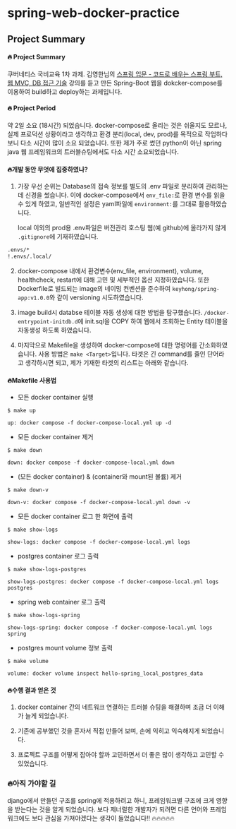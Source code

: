 spring-web-docker-practice
===========================

## Project Summary

#### 🔥 Project Summary

쿠버네티스 국비교육 1차 과제. 김영한님의 [스프링 입문 - 코드로 배우는 스프링 부트, 웹 MVC, DB 접근 기술](https://www.inflearn.com/course/%EC%8A%A4%ED%94%84%EB%A7%81-%EC%9E%85%EB%AC%B8-%EC%8A%A4%ED%94%84%EB%A7%81%EB%B6%80%ED%8A%B8) 강의를 듣고 만든 Spring-Boot 웹을 dokcker-compose를 이용하여 build하고 deploy하는 과제입니다.

#### 🔥 Project Period

약 2일 소요 (18시간) 되었습니다. docker-compose로 올리는 것은 쉬울지도 모르나, 실제 프로덕션 상황이라고 생각하고 환경 분리(local, dev, prod)를 목적으로 작업하다 보니 다소 시간이 많이 소요 되었습니다. 또한 제가 주로 썼던 python이 아닌 spring java 웹 프레임워크의 트러블슈팅에서도 다소 시간 소요되었습니다.

#### 🔥개발 동안 무엇에 집중하였나?

1. 가장 우선 순위는 Database의 접속 정보를 별도의 .env 파일로 분리하여 관리하는 데 신경을 썼습니다. 이에 docker-compose에서 `env_file:`로 환경 변수를 읽을 수 있게 하였고, 일반적인 설정은 yaml파일에 `environment:`를 그대로 활용하였습니다.
  
   local 이외의 prod용 .env파일은 버전관리 호스팅 웹(예 github)에 올라가지 않게 `.gitignore`에 기재하였습니다. 
```bash 
.envs/*
!.envs/.local/
```

2. docker-compose 내에서 환경변수(env_file, environment), volume, healthcheck, restart에 대해 고민 및 세부적인 옵션 지정하였습니다. 또한 Dockerfile로 빌드되는 image의 네이밍 컨벤션을 준수하여 `keyhong/spring-app:v1.0.0`와 같이 versioning 시도하였습니다.

3. image build시 databse 테이블 자동 생성에 대한 방법을 탐구했습니다. `/docker-entrypoint-initdb.d`에 init.sql을 COPY 하여 웹에서 조회하는 Entity 테이블을 자동생성 하도록 하였습니다.

4. 마지막으로 Makefile을 생성하여 docker-compose에 대한 명령어를 간소화하였습니다. 사용 방법은 `make <Target>`입니다. 타겟은 긴 command를 줄인 단어라고 생각하시면 되고, 제가 기재한 타겟의 리스트는 아래와 같습니다. 


#### 🔥Makefile 사용법

- 모든 docker container 실행

```make
$ make up 

up: docker compose -f docker-compose-local.yml up -d
```

- 모든 docker container 제거

```make
$ make down 

down: docker compose -f docker-compose-local.yml down
```

- (모든 docker container) & (container와 mount된 볼륨) 제거

```make
$ make down-v 

down-v: docker compose -f docker-compose-local.yml down -v	
```

- 모든 docker container 로그 한 화면에 출력
  
```make
$ make show-logs 

show-logs: docker compose -f docker-compose-local.yml logs
```

- postgres container 로그 출력
  
```make
$ make show-logs-postgres 

show-logs-postgres: docker compose -f docker-compose-local.yml logs postgres
```

- spring web container 로그 출력
  
```make
$ make show-logs-spring

show-logs-spring: docker compose -f docker-compose-local.yml logs spring
```

- postgres mount volume 정보 출력
  
```make
$ make volume

volume: docker volume inspect hello-spring_local_postgres_data
```

#### 🔥수행 결과 얻은 것

1. docker container 간의 네트워크 연결하는 트러블 슈팅을 해결하며 조금 더 이해가 늘게 되었습니다.

2. 기존에 공부했던 것을 혼자서 직접 만들어 보며, 손에 익히고 익숙해지게 되었습니다.

3. 프로젝트 구조를 어떻게 잡아야 할까 고민하면서 더 좋은 많이 생각하고 고민할 수 있었습니다.

### 🔥아직 가야할 길

django에서 만들던 구조를 spring에 적용하려고 하니, 프레임워크별 구조에 크게 영향을 받는다는 것을 알게 되었습니다. 보다 제너럴한 개발자가 되려면 다른 언어와 프레임워크에도 보다 관심을 가져야겠다는 생각이 들었습니다!! 🔥🔥🔥🔥🔥
